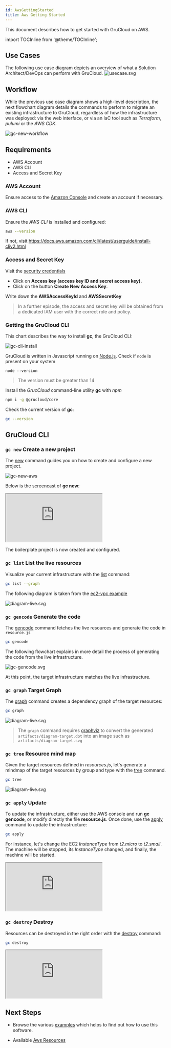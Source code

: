```yaml
---
id: AwsGettingStarted
title: Aws Getting Started
---
```


This document describes how to get started with GruCloud on AWS.

import TOCInline from '@theme/TOCInline';

<TOCInline toc={toc} />

## Use Cases

The following use case diagram depicts an overview of what a Solution Architect/DevOps can perform with GruCloud.
![usecase.svg](../../plantuml/gc-usecase.svg)

## Workflow

While the previous use case diagram shows a high-level description, the next flowchart diagram details the commands to perform to migrate an existing infrastructure to GruCloud, regardless of how the infrastructure was deployed: via the web interface, or via an IaC tool such as _Terraform_, _pulumi_ or the _AWS CDK_.

![gc-new-workflow](https://raw.githubusercontent.com/grucloud/grucloud/main/docusaurus/plantuml/gc-new-workflow.svg)

## Requirements

- AWS Account
- AWS CLI
- Access and Secret Key

### AWS Account

Ensure access to the [Amazon Console](https://console.aws.amazon.com) and create an account if necessary.

### AWS CLI

Ensure the _AWS CLI_ is installed and configured:

```sh
aws --version
```

If not, visit https://docs.aws.amazon.com/cli/latest/userguide/install-cliv2.html

### Access and Secret Key

Visit the [security credentials](https://console.aws.amazon.com/iam/home#/security_credentials)

- Click on **Access key (access key ID and secret access key).**
- Click on the button **Create New Access Key**.

Write down the **AWSAccessKeyId** and **AWSSecretKey**

> In a further episode, the access and secret key will be obtained from a dedicated IAM user with the correct role and policy.

### Getting the GruCloud CLI

This chart describes the way to install **gc**, the GruCloud CLI:

![gc-cli-install](https://raw.githubusercontent.com/grucloud/grucloud/main/docusaurus/plantuml/grucloud-cli-install.svg)

GruCloud is written in Javascript running on [Node.js](https://nodejs.org/). Check if `node` is present on your system

```
node --version
```

> The version must be greater than 14

Install the _GrucCloud_ command-line utility **gc** with _npm_

```sh
npm i -g @grucloud/core
```

Check the current version of **gc**:

```sh
gc --version
```

## GruCloud CLI

### `gc new` Create a new project

The [new](../cli/New.md) command guides you on how to create and configure a new project.

![gc-new-aws](https://raw.githubusercontent.com/grucloud/grucloud/main/docusaurus/plantuml/gc-new-aws.svg)

Below is the screencast of **gc new**:

 <div>
    <iframe
    data-autoplay
    src="https://asciinema.org/a/daLrxnF4qNuuUksSugIBjmi2F/embed?autoplay=true&amp;speed=2&amp;loop=true"
    id="asciicast-iframe-13761"
    name="asciicast-iframe-13761"
    scrolling="no"
    style={{ width: "900px", height: "400px" }}
    ></iframe>
</div>
            
The boilerplate project is now created and configured.

### `gc list` List the live resources

Visualize your current infrastructure with the [list](../cli/List.md) command:

```sh
gc list --graph
```

The following diagram is taken from the [ec2-vpc example](https://github.com/grucloud/grucloud/tree/main/examples/aws/ec2/ec2-vpc)

![diagram-live.svg](https://raw.githubusercontent.com/grucloud/grucloud/main/examples/aws/ec2/ec2-vpc/artifacts/diagram-live.svg)

### `gc gencode` Generate the code

The [gencode](../cli/GenCode.md) command fetches the live resources and generate the code in `resource.js`

```sh
gc gencode
```

The following flowchart explains in more detail the process of generating the code from the live infrastructure.

![gc-gencode.svg](../../plantuml/gc-gencode.svg)

At this point, the target infrastructure matches the live infrastructure.

### `gc graph` Target Graph

The [graph](../cli/Graph.md) command creates a dependency graph of the target resources:

```sh
gc graph
```

![diagram-live.svg](https://raw.githubusercontent.com/grucloud/grucloud/main/examples/aws/ec2/ec2-vpc/artifacts/diagram-target.svg)

> The `graph` command requires [graphviz](https://graphviz.org/) to convert the generated `artifacts/diagram-target.dot` into an image such as `artifacts/diagram-target.svg`

### `gc tree` Resource mind map

Given the target resources defined in _resources.js_, let's generate a mindmap of the target resources by group and type with the [tree](../cli/Tree.md) command.

```sh
gc tree
```

![diagram-live.svg](https://raw.githubusercontent.com/grucloud/grucloud/main/examples/aws/ec2/ec2-vpc/artifacts/resources-mindmap.svg)

### `gc apply` Update

To update the infrastructure, either use the AWS console and run **gc gencode**, or modify directly the file **resource.js**.
Once done, use the [apply](../cli/Apply.md) command to update the infrastructure:

```sh
gc apply
```

For instance, let's change the EC2 _InstanceType_ from _t2.micro_ to _t2.small_. The machine will be stopped, its _InstanceType_ changed, and finally, the machine will be started.

<div>
    <iframe
    data-autoplay
    src="https://asciinema.org/a/iab00IPqf2GCNx4nHRJQ0snKN/embed?autoplay=true&amp;speed=2&amp;loop=true"
    id="asciicast-iframe-13761"
    name="asciicast-iframe-13761"
    scrolling="no"
    style={{ width: "900px", height: "700px" }}
    ></iframe>
</div>

### `gc destroy` Destroy

Resources can be destroyed in the right order with the [destroy](../cli/Destroy.md) command:

```sh
gc destroy
```

<div>
    <iframe
    data-autoplay
    src="https://asciinema.org/a/0lD2ub5ltJCEifqifCWGNYAg6/embed?autoplay=true&amp;speed=2&amp;loop=true"
    id="asciicast-iframe-13761"
    name="asciicast-iframe-13761"
    scrolling="no"
    style={{ width: "900px", height: "700px" }}
    ></iframe>
</div>

## Next Steps

- Browse the various [examples](https://github.com/grucloud/grucloud/tree/main/examples/aws) which helps to find out how to use this software.

- Available [Aws Resources](./AwsResources.md)
